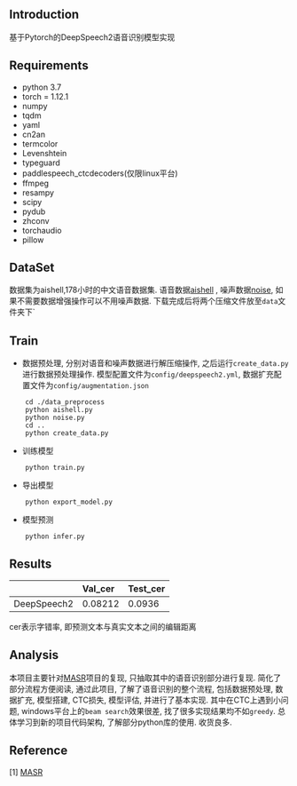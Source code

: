 ## Introduction

基于Pytorch的DeepSpeech2语音识别模型实现

## Requirements

* python 3.7
* torch = 1.12.1
* numpy
* tqdm
* yaml
* cn2an
* termcolor
* Levenshtein
* typeguard
* paddlespeech_ctcdecoders(仅限linux平台)
* ffmpeg
* resampy
* scipy
* pydub
* zhconv
* torchaudio
* pillow

## DataSet

数据集为aishell,178小时的中文语音数据集.
语音数据[aishell](https://openslr.magicdatatech.com/resources/33/data_aishell.tgz)
, 噪声数据[noise](http://www.openslr.org/resources/28/rirs_noises.zip), 如果不需要数据增强操作可以不用噪声数据.
下载完成后将两个压缩文件放至`data`文件夹下`

## Train

* 数据预处理, 分别对语音和噪声数据进行解压缩操作, 之后运行`create_data.py`进行数据预处理操作.
  模型配置文件为`config/deepspeech2.yml`, 数据扩充配置文件为`config/augmentation.json`

```
    cd ./data_preprocess
    python aishell.py
    python noise.py
    cd ..
    python create_data.py
```

* 训练模型

```
    python train.py
```

* 导出模型

```
    python export_model.py
```

* 模型预测

```
    python infer.py
```

## Results

|             | Val_cer | Test_cer |
|:------------|:--------|:---------|
| DeepSpeech2 | 0.08212 | 0.0936   |

cer表示字错率, 即预测文本与真实文本之间的编辑距离

## Analysis

本项目主要针对[MASR](https://github.com/yeyupiaoling/MASR)项目的复现, 只抽取其中的语音识别部分进行复现. 简化了部分流程方便阅读,
通过此项目, 了解了语音识别的整个流程, 包括数据预处理, 数据扩充, 模型搭建, CTC损失, 模型评估, 并进行了基本实现. 其中在CTC上遇到小问题, windows平台上的`beam search`效果很差, 找了很多实现结果均不如`greedy`. 总体学习到新的项目代码架构, 了解部分python库的使用. 收货良多.

## Reference

[1] [MASR](https://github.com/yeyupiaoling/MASR)
